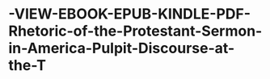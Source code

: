 # -VIEW-EBOOK-EPUB-KINDLE-PDF-Rhetoric-of-the-Protestant-Sermon-in-America-Pulpit-Discourse-at-the-T